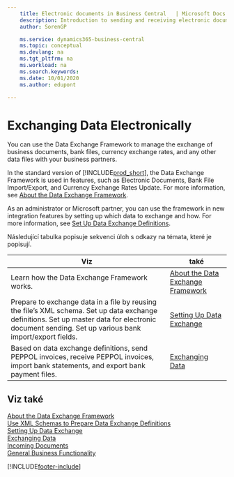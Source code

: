 ```yaml
---
    title: Electronic documents in Business Central   | Microsoft Docs
    description: Introduction to sending and receiving electronic documents in Business Central.
    author: SorenGP

    ms.service: dynamics365-business-central
    ms.topic: conceptual
    ms.devlang: na
    ms.tgt_pltfrm: na
    ms.workload: na
    ms.search.keywords:
    ms.date: 10/01/2020
    ms.author: edupont

---
```


# Exchanging Data Electronically
You can use the Data Exchange Framework to manage the exchange of business documents, bank files, currency exchange rates, and any other data files with your business partners.

In the standard version of [!INCLUDE[prod_short](includes/prod_short.md)], the Data Exchange Framework is used in features, such as Electronic Documents, Bank File Import/Export, and Currency Exchange Rates Update. For more information, see [About the Data Exchange Framework](across-about-the-data-exchange-framework.md).

As an administrator or Microsoft partner, you can use the framework in new integration features by setting up which data to exchange and how. For more information, see [Set Up Data Exchange Definitions](across-how-to-set-up-data-exchange-definitions.md).

Následující tabulka popisuje sekvenci úloh s odkazy na témata, které je popisují.

| Viz | také |
|--------|---------|  
| Learn how the Data Exchange Framework works. | [About the Data Exchange Framework](across-about-the-data-exchange-framework.md) |
| Prepare to exchange data in a file by reusing the file’s XML schema. Set up data exchange definitions. Set up master data for electronic document sending. Set up various bank import/export fields. | [Setting Up Data Exchange](across-set-up-data-exchange.md) |
| Based on data exchange definitions, send PEPPOL invoices, receive PEPPOL invoices, import bank statements, and export bank payment files. | [Exchanging Data](across-exchange-data.md) |

## Viz také
[About the Data Exchange Framework](across-about-the-data-exchange-framework.md)  
[Use XML Schemas to Prepare Data Exchange Definitions](across-how-to-use-xml-schemas-to-prepare-data-exchange-definitions.md)  
[Setting Up Data Exchange](across-set-up-data-exchange.md)  
[Exchanging Data](across-exchange-data.md)  
[Incoming Documents](across-income-documents.md)  
[General Business Functionality](ui-across-business-areas.md)


[!INCLUDE[footer-include](includes/footer-banner.md)]
